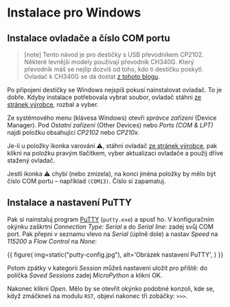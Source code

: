 # Instalace pro Windows


## Instalace ovladače a číslo COM portu

> [note]
> Tento návod je pro destičky s USB převodníkem CP2102.
> Některé levnější modely používají převodník CH340G.
> Který převodník máš se nejlíp dozvíš od toho, kdo ti destičku poskytl.
> Ovladač k CH340G se dá dostat
> [z tohoto blogu](https://iotta.cz/ovladace-pro-ch340g/).

Po připojení destičky se Windows nejspíš pokusí nainstalovat ovladač.
To je dobře.
Kdyby instalace potřebovala vybrat soubor, ovladač stáhni [ze stránek výrobce][cp2012-driver], rozbal a vyber.

Ze systémového menu (klávesa Windows) otevři *správce zařízení*
(Device Manager).
Pod *Ostatní zařízení* (Other Devices) nebo *Ports (COM & LPT)*
najdi položku obsahující *CP2102* nebo *CP210x*.

Je-li u položky ikonka varování ⚠, stáhni ovladač [ze stránek výrobce][cp2012-driver],
pak klikni na položku pravým tlačítkem, vyber aktualizaci ovladače a použij
dříve stažený ovladač.

Jestli ikonka ⚠ chybí (nebo zmizela), na konci jména položky by mělo
být číslo COM portu – například `(COM13)`. Číslo si zapamatuj.


## Instalace a nastavení PuTTY

Pak si nainstaluj program
[PuTTY](http://www.chiark.greenend.org.uk/~sgtatham/putty/download.html)
(`putty.exe`) a spusť ho.
V konfiguračním okýnku zaškrtni *Connection Type: Serial* a
do *Serial line:* zadej svůj COM port.
Pak přepni v seznamu vlevo na *Serial* (úplně dole) a nastav *Speed* na *115200*
a *Flow Control* na *None*:

{{ figure(
    img=static("putty-config.jpg"),
    alt='Obrázek nastavení PuTTY',
) }}

Potom zpátky v kategorii *Session* můžeš nastavení uložit pro příště:
do políčka *Saved Sessions* zadej *MicroPython* a klikni OK.

Nakonec klikni *Open*. Mělo by se otevřít
okýnko podobné konzoli, kde se, když zmáčkneš
na modulu `RST`, objeví nakonec tři zobáčky: `>>>`.

[cp2012-driver]: https://www.silabs.com/products/development-tools/software/usb-to-uart-bridge-vcp-drivers
